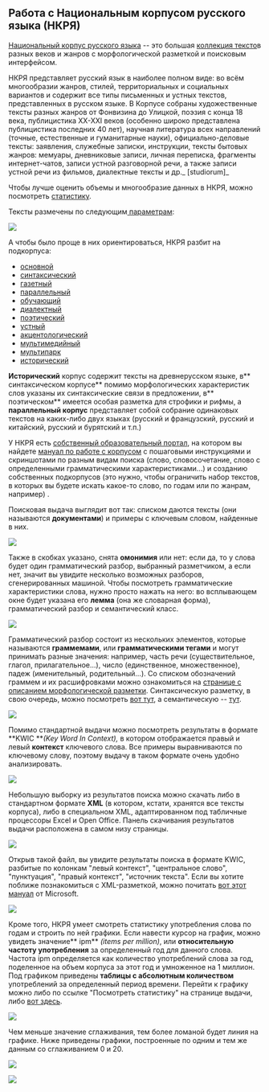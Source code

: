 ## Работа с Национальным корпусом русского языка \(НКРЯ\)

[Национальный корпус русского языка](http://www.ruscorpora.ru/) -- это большая [коллекция тексто](http://ruscorpora.ru/corpora-structure.html)в разных веков и жанров с морфологической разметкой и поисковым интерфейсом.

НКРЯ представляет русский язык в наиболее полном виде: во всём многообразии жанров, стилей, территориальных и социальных вариантов и содержит все типы письменных и устных текстов, представленных в русском языке. В Корпусе собраны художественные тексты разных жанров от Фонвизина до Улицкой, поэзия с конца 18 века, публицистика XX-XXI веков \(особенно широко представлена публицистика последних 40 лет\), научная литература всех направлений \(точные, естественные и гуманитарные науки\), официально-деловые тексты: заявления, служебные записки, инструкции, тексты бытовых жанров: мемуары, дневниковые записи, личная переписка, фрагменты интернет-чатов, записи устной разговорной речи, а также записи устной речи из фильмов, диалектные тексты и др._ \[studiorum\]_

Чтобы лучше оценить объемы и многообразие данных в НКРЯ, можно посмотреть [статистику](http://ruscorpora.ru/corpora-stat.html).

Тексты размечены по следующим[ параметрам](http://ruscorpora.ru/corpora-parameter.html):

![](/assets/uikjimport.png)

А чтобы было проще в них ориентироваться, НКРЯ разбит на подкорпуса:

* [основной](http://ruscorpora.ru/search-main.html)
* [синтаксический](http://www.ruscorpora.ru/search-syntax.html) 
* [газетный](http://www.ruscorpora.ru/search-paper.html)
* [параллельный](http://www.ruscorpora.ru/search-para.html)
* [обучающий](http://www.ruscorpora.ru/search-school.html)
* [диалектный](http://www.ruscorpora.ru/search-dialect.html)
* [поэтический](http://www.ruscorpora.ru/search-poetic.html)
* [устный](http://www.ruscorpora.ru/search-spoken.html)
* [акцентологический](http://www.ruscorpora.ru/search-accent.html)
* [мультимедийный](http://www.ruscorpora.ru/search-murco.html)
* [мультипарк](http://www.ruscorpora.ru/search-multiparc.html)
* [исторический](http://www.ruscorpora.ru/search-old_rus.html)

**Исторический** корпус содержит тексты на древнерусском языке, в** синтаксическом корпусе** помимо морфологических характеристик слов указаны их синтаксические связи в предложении, в** поэтическом** имеется особая разметка для строфики и рифмы, а **параллельный корпус** представляет собой собрание одинаковых текстов на каких-либо двух языках \(русский и французский, русский и китайский, русский и бурятский и т.п.\)

У НКРЯ есть [собственный образовательный портал](http://studiorum-ruscorpora.ru/), на котором вы найдете [мануал по работе с корпусом](http://studiorum-ruscorpora.ru/help/) с пошаговыми инструкциями и скриншотами по разным видам поиска \(слово, словосочетание, слово с определенными грамматическими характеристиками...\) и созданию собственных подкорпусов \(это нужно, чтобы ограничить набор текстов, в которых вы будете искать какое-то слово, по годам или по жанрам, например\) .

Поисковая выдача выглядит вот так: списком даются тексты \(они называются **документами**\) и примеры с ключевым словом, найденные в них.

![](/assets/ppimport.png)

Также в скобках указано, снята **омонимия** или нет: если да, то у слова будет один грамматический разбор, выбранный разметчиком, а если нет, значит вы увидите несколько возможных разборов, сгенерированных машиной. Чтобы посмотреть грамматические характеристики слова, нужно просто нажать на него: во всплывающем окне будет указана его **лемма** \(она же словарная форма\), грамматический разбор и семантический класс.

![](/assets/zfgimport.png)

Грамматический разбор состоит из нескольких элементов, которые называются **граммемами**, или **грамматическими тегами** и могут принимать разные значения: например, часть речи \(существительное, глагол, прилагательное...\), число \(единственное, множественное\), падеж \(именительный, родительный...\). Со списком обозначений граммем и их расшифровками можно ознакомиться на [странице с описанием морфологической разметки](http://ruscorpora.ru/corpora-morph.html). Синтаксическую разметку, в свою очередь, можно посмотреть [вот тут](http://ruscorpora.ru/instruction-syntax.html), а семантическую -- [тут](http://ruscorpora.ru/corpora-sem.html).

![](/assets/asasimport.png)

Помимо стандартной выдачи можно посмотреть результаты в формате **KWIC **_\(Key Word In Context\),_ в котором отображается правый и левый **контекст** ключевого слова. Все примеры выравниваются по ключевому слову, поэтому выдачу в таком формате очень удобно анализировать.

![](/assets/oklimport.png)

Небольшую выборку из результатов поиска можно скачать либо в стандартном формате **XML** \(в котором, кстати, хранятся все тексты корпуса\), либо в специальном XML, адаптированном под табличные процессоры Excel и Open Office. Панель скачивания результатов выдачи расположена в самом низу страницы.

![](/assets/qqqimport.png)

Открыв такой файл, вы увидите результаты поиска в формате KWIC, разбитые по колонкам "левый контекст", "центральное слово", "пунктуация", "правый контекст", "источник текста". Если вы хотите поближе познакомиться с XML-разметкой, можно почитать [вот этот мануал](https://support.office.com/ru-ru/article/XML-для-начинающих-A87D234D-4C2E-4409-9CBC-45E4EB857D44) от Microsoft.

![](/assets/ppoplimport.png)

Кроме того, НКРЯ умеет смотреть статистику употребления слова по годам и строить по ней графики. Если навести курсор на график, можно увидеть значение** ipm** _\(items per million\)_, или **относительную частоту употребления** за определенный год для данного слова. Частота ipm определяется как количество употреблений слова за год, поделенное на объем корпуса за этот год и умноженное на 1 миллион. Под графиком приведены **таблицы с абсолютным количеством** употреблений за определенный период времени. Перейти к графику можно либо по ссылке "Посмотреть статистику" на странице выдачи, либо [вот здесь](http://ruscorpora.ru/ngram.html).

![](/assets/sasaaimport.png)

Чем меньше значение сглаживания, тем более ломаной будет линия на графике. Ниже приведены графики, построенные по одним и тем же данным со сглаживанием 0 и 20.

![](/assets/asdcimport.png)

![](/assets/qwaseimport.png)


